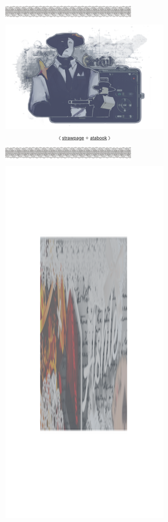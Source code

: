<html>
    <body>

![](https://github.com/FLOWERCR0WN/FLOWERCR0WN/blob/a0657a8a2f6c1c56c6475c3ccba5669ad6067af3/Untitled283_20250914014434.png
)

![](https://github.com/FLOWERCR0WN/FLOWERCR0WN/blob/8168807e58aaf147f0675518e34173f72dc295c9/Untitled275_20250806164011.png) 

<center>

〈 [strawpage](https://basilsalbum.straw.page/) 
 ✧ [atabook](https://basilsalbum.atabook.org/) 〉

</center>

![](https://github.com/FLOWERCR0WN/FLOWERCR0WN/blob/a0657a8a2f6c1c56c6475c3ccba5669ad6067af3/Untitled283_20250914014434.png
)

<img align="left" width="4096" height="1116" src="https://github.com/FLOWERCR0WN/FLOWERCR0WN/blob/66ae07236eda726c0899d3138daf9114486a41a7/IMG_20250914_014759_(4096_x_1116_pixel).png">

</body> </html>

 

